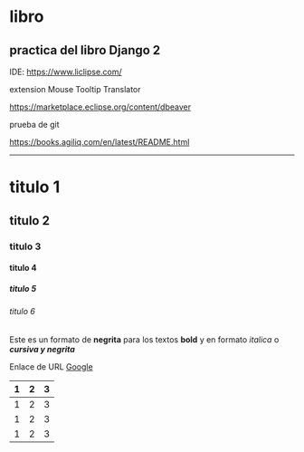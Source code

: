 # libro

## practica del libro Django 2

IDE: https://www.liclipse.com/

extension Mouse Tooltip Translator

https://marketplace.eclipse.org/content/dbeaver

prueba de git

https://books.agiliq.com/en/latest/README.html 

_______________________

# titulo 1

## titulo 2

### titulo 3

#### titulo 4

##### titulo 5

###### titulo 6

Este es un formato de **negrita** para los textos **bold** y en formato _italica_ o **_cursiva y negrita_**

Enlace de URL [Google](https://www.google.com/)



| 1   | 2   | 3   |
| --- | --- | --- |
| 1   | 2   | 3   |
| 1   | 2   | 3   |
| 1   | 2   | 3   |








